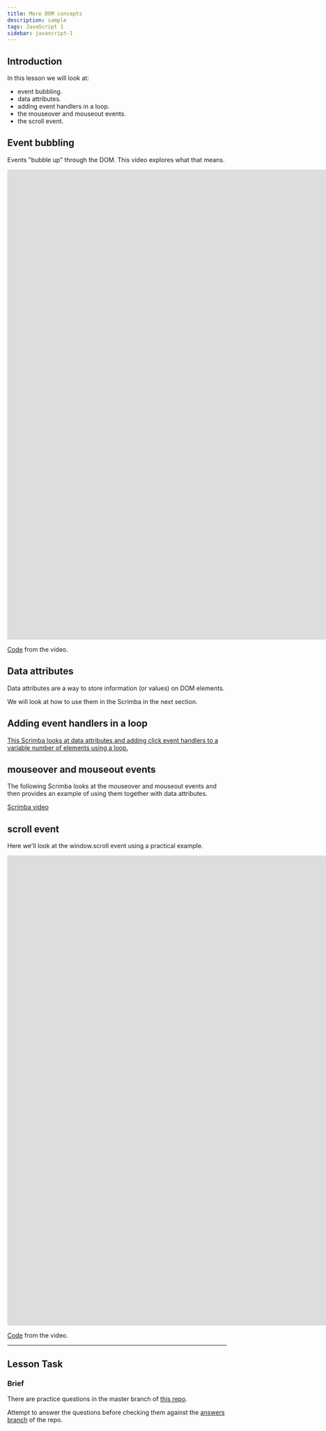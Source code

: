 ```yaml
---
title: More DOM concepts
description: sample
tags: JavaScript 1
sidebar: javascript-1
---
```


## Introduction

In this lesson we will look at:

- event bubbling.
- data attributes.
- adding event handlers in a loop.
- the mouseover and mouseout events.
- the scroll event.

## Event bubbling

Events "bubble up" through the DOM. This video explores what that means.

<iframe src="https://player.vimeo.com/video/448069050?h=4068416ad2&amp;badge=0&amp;autopause=0&amp;player_id=0&amp;app_id=58479" width="2560" height="1080" frameborder="0" allow="autoplay; fullscreen; picture-in-picture" allowfullscreen title="Event bubbling"></iframe>

[Code](https://github.com/NoroffFEU/event-bubbling) from the video.

## Data attributes

Data attributes are a way to store information (or values) on DOM elements.

We will look at how to use them in the Scrimba in the next section.

## Adding event handlers in a loop

[This Scrimba looks at data attributes and adding click event handlers to a variable number of elements using a loop.](https://scrimba.com/scrim/c36wvqh8)

## mouseover and mouseout events

The following Scrimba looks at the mouseover and mouseout events and then provides an example of using them together with data attributes.

[Scrimba video](https://scrimba.com/c/cyw3zwu4)

## scroll event

Here we'll look at the window.scroll event using a practical example.

<iframe src="https://player.vimeo.com/video/448306814?h=50c2df1c8b&amp;badge=0&amp;autopause=0&amp;player_id=0&amp;app_id=58479" width="2560" height="1080" frameborder="0" allow="autoplay; fullscreen; picture-in-picture" allowfullscreen title="Scroll event"></iframe>

[Code](https://github.com/NoroffFEU/scroll-event) from the video.

<hr>

## Lesson Task

### Brief

There are practice questions in the master branch of [this repo](https://github.com/NoroffFEU/lesson-task-js1-module2-lesson4).

Attempt to answer the questions before checking them against the [answers branch](https://github.com/NoroffFEU/lesson-task-js1-module2-lesson4/tree/answers) of the repo.
